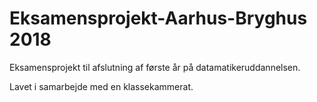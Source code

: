 # Eksamensprojekt-Aarhus-Bryghus 2018

Eksamensprojekt til afslutning af første år på datamatikeruddannelsen.

Lavet i samarbejde med en klassekammerat.
